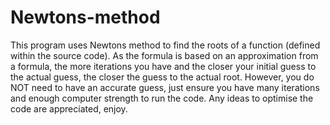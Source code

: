 # Newtons-method
 This program uses Newtons method to find the roots of a function (defined within the source code). As the formula is based on an approximation
 from a formula, the more iterations you have and the closer your initial guess to the actual guess, the closer the guess to the actual root.
 However, you do NOT need to have an accurate guess, just ensure you have many iterations and enough computer strength to run the code. Any ideas
 to optimise the code are appreciated, enjoy.
